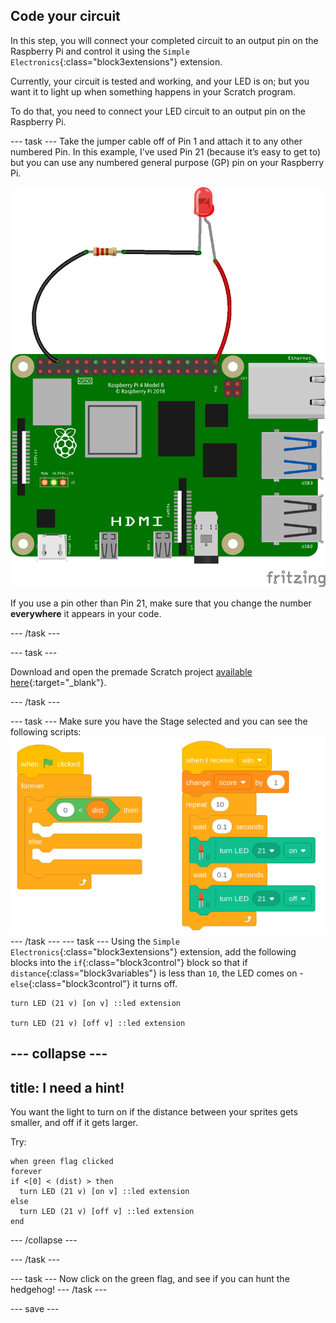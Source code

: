 ## Code your circuit

In this step, you will connect your completed circuit to an output pin on the Raspberry Pi and control it using the `Simple Electronics`{:class="block3extensions"} extension.

Currently, your circuit is tested and working, and your LED is on; but you want it to light up when something happens in your Scratch program. 

To do that, you need to connect your LED circuit to an output pin on the Raspberry Pi.

--- task ---
Take the jumper cable off of Pin 1 and attach it to any other numbered Pin. In this example, I’ve used Pin 21 (because it’s easy to get to) but you can use any numbered general purpose (GP) pin on your Raspberry Pi. 


![Circuit diagram of a jumper cable with a resistor and LED wired to 3V3 on a Raspberry Pi.](images/Pi_21_Complete.png)

If you use a pin other than Pin 21, make sure that you change the number **everywhere** it appears in your code.

--- /task ---

--- task ---

Download and open the premade Scratch project [available here](http://rpf.io/p/en/rpi-scratch-physcomp1-get){:target="_blank"}.

--- /task ---

--- task ---
Make sure you have the Stage selected and you can see the following scripts:
![Screenshot of scripts. When green flag clicked, ](images/stage_code.png)
--- /task ---
--- task ---
Using the `Simple Electronics`{:class="block3extensions"} extension, add the following blocks into the `if`{:class="block3control"} block so that if `distance`{:class="block3variables"} is less than `10`, the LED comes on - `else`{:class="block3control"} it turns off.
```blocks3
turn LED (21 v) [on v] ::led extension

turn LED (21 v) [off v] ::led extension
```
--- collapse ---
---
title: I need a hint!
---
You want the light to turn on if the distance between your sprites gets smaller, and off if it gets larger.

Try:
```blocks3
when green flag clicked
forever
if <[0] < (dist) > then
  turn LED (21 v) [on v] ::led extension
else
  turn LED (21 v) [off v] ::led extension
end
```
--- /collapse ---

--- /task ---

--- task ---
Now click on the green flag, and see if you can hunt the hedgehog!
--- /task ---

--- save ---
